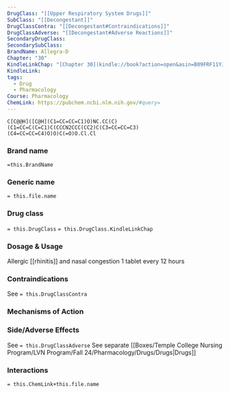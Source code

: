 ```yaml
---
DrugClass: "[[Upper Respiratory System Drugs]]"
SubClass: "[[Decongestant]]"
DrugClassContra: "[[Decongestant#Contraindications]]"
DrugClassAdverse: "[[Decongestant#Adverse Reactions]]"
SecondaryDrugClass: 
SecondarySubClass: 
BrandName: Allegra-D
Chapter: "30"
KindleLinkChap: "[Chapter 30](kindle://book?action=open&asin=B09FRF11YJ&location=15967)"
KindleLink: 
tags:
  - Drug
  - Pharmacology
Course: Pharmacology
ChemLink: https://pubchem.ncbi.nlm.nih.gov/#query=
---
```

```smiles
C[C@@H]([C@H](C1=CC=CC=C1)O)NC.CC(C)(C1=CC=C(C=C1)C(CCCN2CCC(CC2)C(C3=CC=CC=C3)(C4=CC=CC=C4)O)O)C(=O)O.Cl.Cl
```

### Brand name
`=this.BrandName`

### Generic name
`= this.file.name`

### Drug class 
`= this.DrugClass`
	`= this.DrugClass.KindleLinkChap`

### Dosage & Usage
Allergic [[rhinitis]] and nasal congestion
1 tablet every 12 hours

### Contraindications
See `= this.DrugClassContra`

### Mechanisms of Action

### Side/Adverse Effects
See `= this.DrugClassAdverse`
See separate [[Boxes/Temple College Nursing Program/LVN Program/Fall 24/Pharmacology/Drugs/Drugs|Drugs]]

### Interactions

`= this.ChemLink+this.file.name`

